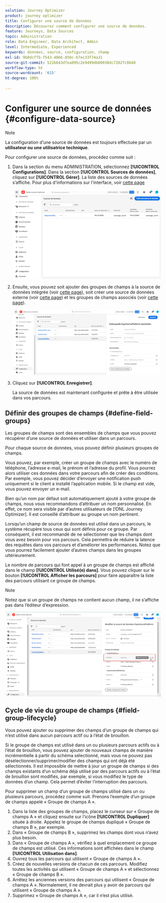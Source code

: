 ```yaml
---
solution: Journey Optimizer
product: journey optimizer
title: Configurer une source de données
description: Découvrez comment configurer une source de données.
feature: Journeys, Data Sources
topic: Administration
role: Data Engineer, Data Architect, Admin
level: Intermediate, Experienced
keywords: données, source, configuration, champ
exl-id: 9b0dcffb-f543-4066-850c-67ec33f74a31
source-git-commit: 521b643dfea095c2e9499db60038dc7202fc8648
workflow-type: ht
source-wordcount: '615'
ht-degree: 100%

---
```


# Configurer une source de données {#configure-data-source}

>[!NOTE]
>
>La configuration d’une source de données est toujours effectuée par un **utilisateur ou une utilisatrice technique**.

Pour configurer une source de données, procédez comme suit :

1. Dans la section du menu ADMINISTRATION, sélectionnez **[!UICONTROL Configurations]**. Dans la section **[!UICONTROL Sources de données]**, cliquez sur **[!UICONTROL Gérer]**. La liste des sources de données s’affiche. Pour plus d&#39;informations sur l&#39;interface, voir [cette page](../start/user-interface.md)

   ![](assets/journey18.png)

1. Ensuite, vous pouvez soit ajouter des groupes de champs à la source de données intégrée (voir [cette page](../datasource/adobe-experience-platform-data-source.md)), soit créer une source de données externe (voir [cette page](../datasource/external-data-sources.md)) et les groupes de champs associés (voir [cette page](../datasource/configure-data-sources.md#define-field-groups)).

   ![](assets/journey23.png)

1. Cliquez sur **[!UICONTROL Enregistrer]**.

   La source de données est maintenant configurée et prête à être utilisée dans vos parcours.

## Définir des groupes de champs {#define-field-groups}

Les groupes de champs sont des ensembles de champs que vous pouvez récupérer d’une source de données et utiliser dans un parcours.

Pour chaque source de données, vous pouvez définir plusieurs groupes de champs.

Vous pouvez, par exemple, créer un groupe de champs avec le numéro de téléphone, l’adresse e-mail, le prénom et l’adresse du profil. Vous pourrez alors utiliser ces données dans votre parcours afin de créer des conditions. Par exemple, vous pouvez décider d’envoyer une notification push uniquement si le client a installé l’application mobile. Si le champ est vide, vous pouvez envoyer un e-mail.

Bien qu’un nom par défaut soit automatiquement ajouté à votre groupe de champs, nous vous recommandons d’attribuer un nom personnalisé. En effet, ce nom sera visible par d’autres utilisateurs de [!DNL Journey Optimizer]. Il est conseillé d’attribuer au groupe un nom pertinent.

Lorsqu’un champ de source de données est utilisé dans un parcours, le système récupère tous ceux qui sont définis pour ce groupe. Par conséquent, il est recommandé de ne sélectionner que les champs dont vous avez besoin pour vos parcours. Cela permettra de réduire la latence des requêtes dans vos parcours et d’améliorer les performances. Notez que vous pourrez facilement ajouter d’autres champs dans les groupes ultérieurement.

Le nombre de parcours qui font appel à un groupe de champs est affiché dans le champ **[!UICONTROL Utilisé(e) dans]**. Vous pouvez cliquer sur le bouton **[!UICONTROL Afficher les parcours]** pour faire apparaître la liste des parcours utilisant ce groupe de champs.

>[!NOTE]
>
>Notez que si un groupe de champs ne contient aucun champ, il ne s’affiche pas dans l’éditeur d’expression.

![](assets/journey3bis.png)

## Cycle de vie du groupe de champs {#field-group-lifecycle}

Vous pouvez ajouter ou supprimer des champs d‘un groupe de champs qui n’est utilisé dans aucun parcours actif ou à l’état de brouillon.

Si le groupe de champs est utilisé dans un ou plusieurs parcours actifs ou à l’état de brouillon, vous pouvez ajouter de nouveaux champs de manière incrémentielle à partir du schéma sélectionné, mais vous ne pouvez pas désélectionner/supprimer/modifier des champs qui ont déjà été sélectionnés. Il est impossible de mettre à jour un groupe de champs si des champs existants d’un schéma déjà utilisé par des parcours actifs ou à l’état de brouillon sont modifiés, par exemple, si vous modifiez le type de données d’un champ. Cela permet d’éviter l’interruption des parcours.

Pour supprimer un champ d’un groupe de champs utilisé dans un ou plusieurs parcours, procédez comme suit. Prenons l’exemple d’un groupe de champs appelé « Groupe de champs A ».

1. Dans la liste des groupes de champs, placez le curseur sur « Groupe de champs A » et cliquez ensuite sur l’icône **[!UICONTROL Dupliquer]** située à droite. Appelez le groupe de champs dupliqué « Groupe de champs B », par exemple.
1. Dans « Groupe de champs B », supprimez les champs dont vous n’avez plus besoin.
1. Dans « Groupe de champs A », vérifiez à quel emplacement ce groupe de champs est utilisé. Ces informations sont affichées dans le champ **[!UICONTROL Utilisation dans]**.
1. Ouvrez tous les parcours qui utilisent « Groupe de champs A ».
1. Créez de nouvelles versions de chacun de ces parcours. Modifiez toutes les activités qui utilisent « Groupe de champs A » et sélectionnez « Groupe de champs B ».
1. Arrêtez les anciennes versions des parcours qui utilisent « Groupe de champs A ». Normalement, il ne devrait plus y avoir de parcours qui utilisent « Groupe de champs A ».
1. Supprimez « Groupe de champs A », car il n’est plus utilisé.
